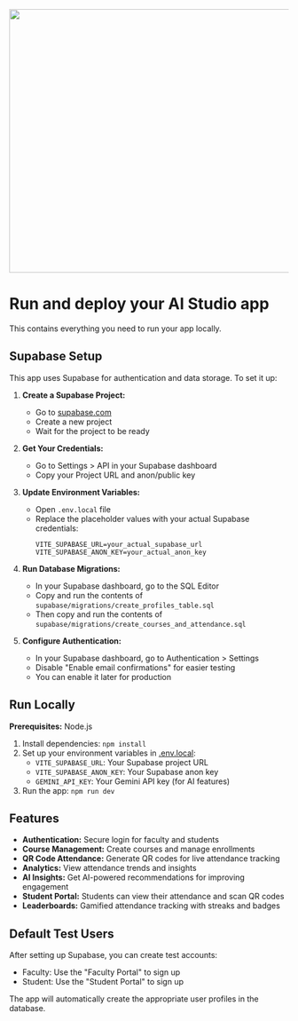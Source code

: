 <div align="center">
<img width="1200" height="475" alt="GHBanner" src="https://github.com/user-attachments/assets/0aa67016-6eaf-458a-adb2-6e31a0763ed6" />
</div>

# Run and deploy your AI Studio app

This contains everything you need to run your app locally.

## Supabase Setup

This app uses Supabase for authentication and data storage. To set it up:

1. **Create a Supabase Project:**
   - Go to [supabase.com](https://supabase.com)
   - Create a new project
   - Wait for the project to be ready

2. **Get Your Credentials:**
   - Go to Settings > API in your Supabase dashboard
   - Copy your Project URL and anon/public key

3. **Update Environment Variables:**
   - Open `.env.local` file
   - Replace the placeholder values with your actual Supabase credentials:
     ```
     VITE_SUPABASE_URL=your_actual_supabase_url
     VITE_SUPABASE_ANON_KEY=your_actual_anon_key
     ```

4. **Run Database Migrations:**
   - In your Supabase dashboard, go to the SQL Editor
   - Copy and run the contents of `supabase/migrations/create_profiles_table.sql`
   - Then copy and run the contents of `supabase/migrations/create_courses_and_attendance.sql`

5. **Configure Authentication:**
   - In your Supabase dashboard, go to Authentication > Settings
   - Disable "Enable email confirmations" for easier testing
   - You can enable it later for production

## Run Locally

**Prerequisites:** Node.js

1. Install dependencies:
   `npm install`
2. Set up your environment variables in [.env.local](.env.local):
   - `VITE_SUPABASE_URL`: Your Supabase project URL
   - `VITE_SUPABASE_ANON_KEY`: Your Supabase anon key
   - `GEMINI_API_KEY`: Your Gemini API key (for AI features)
3. Run the app:
   `npm run dev`

## Features

- **Authentication:** Secure login for faculty and students
- **Course Management:** Create courses and manage enrollments
- **QR Code Attendance:** Generate QR codes for live attendance tracking
- **Analytics:** View attendance trends and insights
- **AI Insights:** Get AI-powered recommendations for improving engagement
- **Student Portal:** Students can view their attendance and scan QR codes
- **Leaderboards:** Gamified attendance tracking with streaks and badges

## Default Test Users

After setting up Supabase, you can create test accounts:
- Faculty: Use the "Faculty Portal" to sign up
- Student: Use the "Student Portal" to sign up

The app will automatically create the appropriate user profiles in the database.